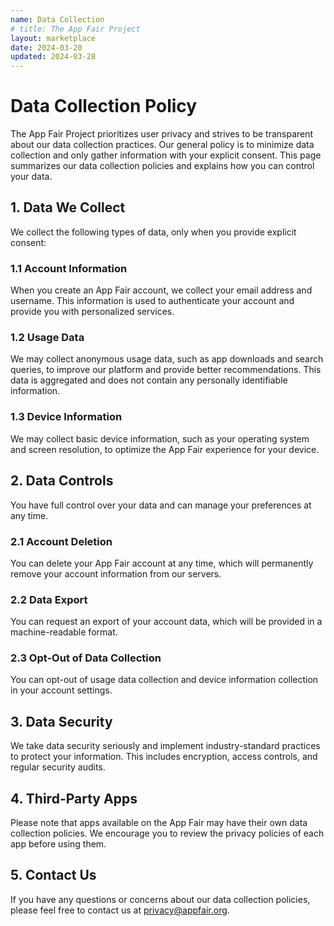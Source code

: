 ```yaml
---
name: Data Collection
# title: The App Fair Project
layout: marketplace
date: 2024-03-20
updated: 2024-03-28
---
```


# Data Collection Policy

The App Fair Project prioritizes user privacy and strives to be transparent about our data collection practices. Our general policy is to minimize data collection and only gather information with your explicit consent. This page summarizes our data collection policies and explains how you can control your data.

## 1. Data We Collect

We collect the following types of data, only when you provide explicit consent:

### 1.1 Account Information

When you create an App Fair account, we collect your email address and username. This information is used to authenticate your account and provide you with personalized services.

### 1.2 Usage Data

We may collect anonymous usage data, such as app downloads and search queries, to improve our platform and provide better recommendations. This data is aggregated and does not contain any personally identifiable information.

### 1.3 Device Information

We may collect basic device information, such as your operating system and screen resolution, to optimize the App Fair experience for your device.

## 2. Data Controls

You have full control over your data and can manage your preferences at any time.

### 2.1 Account Deletion

You can delete your App Fair account at any time, which will permanently remove your account information from our servers.

### 2.2 Data Export

You can request an export of your account data, which will be provided in a machine-readable format.

### 2.3 Opt-Out of Data Collection

You can opt-out of usage data collection and device information collection in your account settings.

## 3. Data Security

We take data security seriously and implement industry-standard practices to protect your information. This includes encryption, access controls, and regular security audits.

## 4. Third-Party Apps

Please note that apps available on the App Fair may have their own data collection policies. We encourage you to review the privacy policies of each app before using them.

## 5. Contact Us

If you have any questions or concerns about our data collection policies, please feel free to contact us at [privacy@appfair.org](mailto:privacy@appfair.org).
